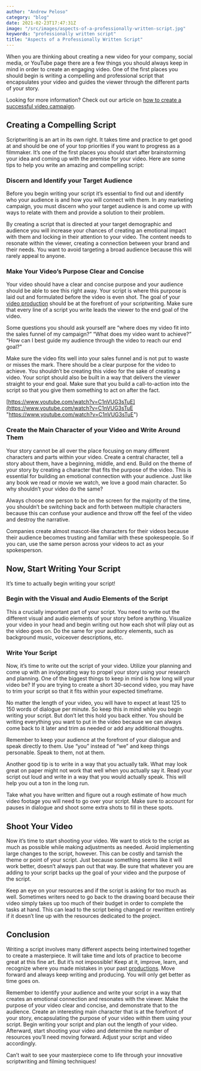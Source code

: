 ```yaml
---
author: "Andrew Peloso"
category: "blog"
date: 2021-02-23T17:47:31Z
image: "/src/images/aspects-of-a-professionally-written-script.jpg"
keywords: "professionally written script"
title: "Aspects of a Professionally Written Script"
---
```


When you are thinking about creating a new video for your company, social media, or YouTube page there are a few things you should always keep in mind in order to create an engaging video. One of the first places you should begin is writing a compelling and professional script that encapsulates your video and guides the viewer through the different parts of your story.

Looking for more information? Check out our article on [how to create a successful video campaign](https://www.veklabs.com/reports/how-to-create-a-successful-video-campaign/).

## Creating a Compelling Script

Scriptwriting is an art in its own right. It takes time and practice to get good at and should be one of your top priorities if you want to progress as a filmmaker. It’s one of the first places you should start after brainstorming your idea and coming up with the premise for your video. Here are some tips to help you write an amazing and compelling script:

### Discern and Identify your Target Audience

Before you begin writing your script it’s essential to find out and identify who your audience is and how you will connect with them. In any marketing campaign, you must discern who your target audience is and come up with ways to relate with them and provide a solution to their problem.

By creating a script that is directed at your target demographic and audience you will increase your chances of creating an emotional impact with them and locking in their attention to your video. The content needs to resonate within the viewer, creating a connection between your brand and their needs. You want to avoid targeting a broad audience because this will rarely appeal to anyone.

### Make Your Video’s Purpose Clear and Concise

Your video should have a clear and concise purpose and your audience should be able to see this right away. Your script is where this purpose is laid out and formulated before the video is even shot. The goal of your [video production](https://www.veklabs.com/) should be at the forefront of your scriptwriting. Make sure that every line of a script you write leads the viewer to the end goal of the video.

Some questions you should ask yourself are “where does my video fit into the sales funnel of my campaign?” “What does my video want to achieve?” “How can I best guide my audience through the video to reach our end goal?"

Make sure the video fits well into your sales funnel and is not put to waste or misses the mark. There should be a clear purpose for the video to achieve. You shouldn’t be creating this video for the sake of creating a video. Your script should also be built in a way that delivers the viewer straight to your end goal. Make sure that you build a call-to-action into the script so that you give them something to act on after the fact.

[https://www.youtube.com/watch?v=C1nVUG3sTuE](https://www.youtube.com/watch?v=C1nVUG3sTuE "https://www.youtube.com/watch?v=C1nVUG3sTuE")

### Create the Main Character of your Video and Write Around Them

Your story cannot be all over the place focusing on many different characters and parts within your video. Create a central character, tell a story about them, have a beginning, middle, and end. Build on the theme of your story by creating a character that fits the purpose of the video. This is essential for building an emotional connection with your audience. Just like any book we read or movie we watch, we love a good main character. So why shouldn’t your video do the same?

Always choose one person to be on the screen for the majority of the time, you shouldn’t be switching back and forth between multiple characters because this can confuse your audience and throw off the feel of the video and destroy the narrative.

Companies create almost mascot-like characters for their videos because their audience becomes trusting and familiar with these spokespeople. So if you can, use the same person across your videos to act as your spokesperson.

## Now, Start Writing Your Script

It’s time to actually begin writing your script!

### Begin with the Visual and Audio Elements of the Script

This a crucially important part of your script. You need to write out the different visual and audio elements of your story before anything. Visualize your video in your head and begin writing out how each shot will play out as the video goes on. Do the same for your auditory elements, such as background music, voiceover descriptions, etc.

### Write Your Script

Now, it’s time to write out the script of your video. Utilize your planning and come up with an invigorating way to propel your story using your research and planning. One of the biggest things to keep in mind is how long will your video be? If you are trying to create a short 30-second video, you may have to trim your script so that it fits within your expected timeframe.

No matter the length of your video, you will have to expect at least 125 to 150 words of dialogue per minute. So keep this in mind while you begin writing your script. But don’t let this hold you back either. You should be writing everything you want to put in the video because we can always come back to it later and trim as needed or add any additional thoughts.

Remember to keep your audience at the forefront of your dialogue and speak directly to them. Use “you” instead of “we” and keep things personable. Speak to them, not at them.

Another good tip is to write in a way that you actually talk. What may look great on paper might not work that well when you actually say it. Read your script out loud and write in a way that you would actually speak. This will help you out a ton in the long run.

Take what you have written and figure out a rough estimate of how much video footage you will need to go over your script. Make sure to account for pauses in dialogue and shoot some extra shots to fill in these spots.

## Shoot Your Video

Now it’s time to start shooting your video. We want to stick to the script as much as possible while making adjustments as needed. Avoid implementing large changes to the script, however. This can be costly and tarnish the theme or point of your script. Just because something seems like it will work better, doesn’t always pan out that way. Be sure that whatever you are adding to your script backs up the goal of your video and the purpose of the script.

Keep an eye on your resources and if the script is asking for too much as well. Sometimes writers need to go back to the drawing board because their video simply takes up too much of their budget in order to complete the tasks at hand. This can lead to the script being changed or rewritten entirely if it doesn’t line up with the resources dedicated to the project.

## Conclusion

Writing a script involves many different aspects being intertwined together to create a masterpiece. It will take time and lots of practice to become great at this fine art. But it’s not impossible! Keep at it, improve, learn, and recognize where you made mistakes in your past [productions](https://www.veklabs.com/services/video-production/). Move forward and always keep writing and producing. You will only get better as time goes on.

Remember to identify your audience and write your script in a way that creates an emotional connection and resonates with the viewer. Make the purpose of your video clear and concise, and demonstrate that to the audience. Create an interesting main character that is at the forefront of your story, encapsulating the purpose of your video within them using your script. Begin writing your script and plan out the length of your video. Afterward, start shooting your video and determine the number of resources you’ll need moving forward. Adjust your script and video accordingly.

Can’t wait to see your masterpiece come to life through your innovative scriptwriting and filming techniques!
